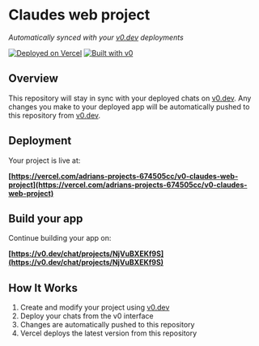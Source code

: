 # Claudes web project

*Automatically synced with your [v0.dev](https://v0.dev) deployments*

[![Deployed on Vercel](https://img.shields.io/badge/Deployed%20on-Vercel-black?style=for-the-badge&logo=vercel)](https://vercel.com/adrians-projects-674505cc/v0-claudes-web-project)
[![Built with v0](https://img.shields.io/badge/Built%20with-v0.dev-black?style=for-the-badge)](https://v0.dev/chat/projects/NjVuBXEKf9S)

## Overview

This repository will stay in sync with your deployed chats on [v0.dev](https://v0.dev).
Any changes you make to your deployed app will be automatically pushed to this repository from [v0.dev](https://v0.dev).

## Deployment

Your project is live at:

**[https://vercel.com/adrians-projects-674505cc/v0-claudes-web-project](https://vercel.com/adrians-projects-674505cc/v0-claudes-web-project)**

## Build your app

Continue building your app on:

**[https://v0.dev/chat/projects/NjVuBXEKf9S](https://v0.dev/chat/projects/NjVuBXEKf9S)**

## How It Works

1. Create and modify your project using [v0.dev](https://v0.dev)
2. Deploy your chats from the v0 interface
3. Changes are automatically pushed to this repository
4. Vercel deploys the latest version from this repository